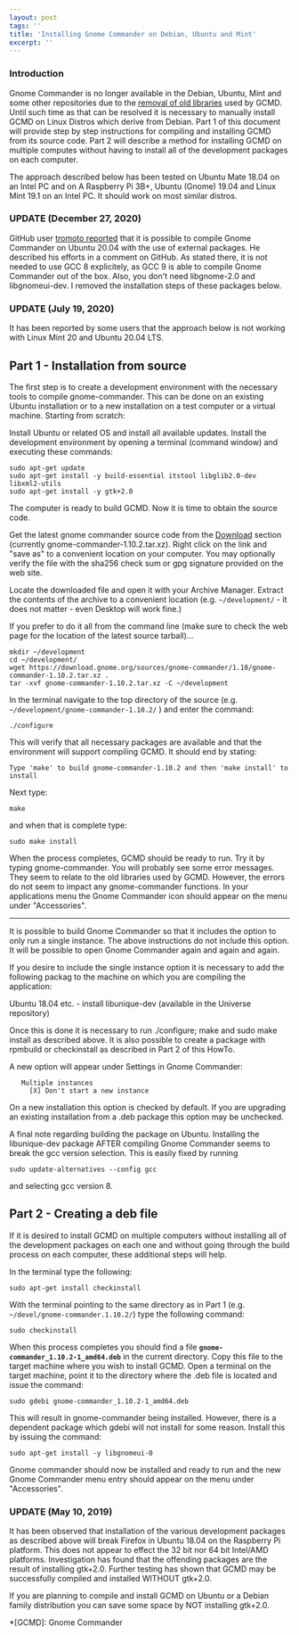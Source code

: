 ```yaml
---
layout: post
tags: ''
title: 'Installing Gnome Commander on Debian, Ubuntu and Mint'
excerpt: ''
---
```


### Introduction

Gnome Commander is no longer available in the Debian, Ubuntu, Mint and
some other repositories due to the [removal of old libraries](https://bugs.debian.org/cgi-bin/bugreport.cgi?bug=912383) used by GCMD. Until
such time as that can be resolved it is necessary to manually install
GCMD on Linux Distros which derive from Debian. Part 1 of this document
will provide step by step instructions for compiling and installing GCMD
from its source code. Part 2 will describe a method for installing GCMD
on multiple computes without having to install all of the development
packages on each computer.

The approach described below has been tested on Ubuntu Mate 18.04 on an
Intel PC and on A Raspberry Pi 3B+, Ubuntu (Gnome) 19.04 and Linux Mint
19.1 on an Intel PC. It should work on most similar distros.

### UPDATE (December 27, 2020)

GitHub user [tromoto
reported](https://github.com/GNOME/gnome-commander/commit/70dbd38253aa538b4a4d4f7c56774115306d0c20#commitcomment-45449687)
that it is possible to compile Gnome Commander on Ubuntu 20.04 with the
use of external packages. He described his efforts in a comment on
GitHub. As stated there, it is not needed to use GCC 8 explicitely, as
GCC 9 is able to compile Gnome Commander out of the box. Also, you don't
need libgnome-2.0 and libgnomeui-dev. I removed the installation steps
of these packages below.

### UPDATE (July 19, 2020)

It has been reported by some users that the approach below is not
working with Linux Mint 20 and Ubuntu 20.04 LTS.

## Part 1 - Installation from source

The first step is to create a development environment with the necessary
tools to compile gnome-commander. This can be done on an existing Ubuntu
installation or to a new installation on a test computer or a virtual
machine. Starting from scratch:

Install Ubuntu or related OS and install all available updates. Install
the development environment by opening a terminal (command window) and
executing these commands:

```
sudo apt-get update
sudo apt-get install -y build-essential itstool libglib2.0-dev libxml2-utils
sudo apt-get install -y gtk+2.0 
```

The computer is ready to build GCMD. Now it is time to obtain the source
code.

Get the latest gnome commander source code from the
[Download](/download.html) section (currently
gnome-commander-1.10.2.tar.xz). Right click on the link and "save as" to
a convenient location on your computer. You may optionally verify the
file with the sha256 check sum or gpg signature provided on the web
site.

Locate the downloaded file and open it with your Archive Manager.
Extract the contents of the archive to a convenient location (e.g.
``` ~/development/ ``` - it does not matter - even Desktop will work fine.)

If you prefer to do it all from the command line (make sure to check the web page for the location of the latest source tarball)...

```
mkdir ~/development
cd ~/development/
wget https://download.gnome.org/sources/gnome-commander/1.10/gnome-commander-1.10.2.tar.xz .
tar -xvf gnome-commander-1.10.2.tar.xz -C ~/development
```

In the terminal navigate to the top directory of the source (e.g. ``` ~/development/gnome-commander-1.10.2/ ``` ) and enter the command:

```
./configure
```

This will verify that all necessary packages are available and that the
environment will support compiling GCMD. It should end by stating:

```
Type 'make' to build gnome-commander-1.10.2 and then 'make install' to install
```

Next type:

```
make
```

and when that is complete type:

```
sudo make install
```

When the process completes, GCMD should be ready to run. Try it by
typing gnome-commander. You will probably see some error messages. They
seem to relate to the old libraries used by GCMD. However, the errors do
not seem to impact any gnome-commander functions. In your applications
menu the Gnome Commander icon should appear on the menu under
"Accessories".

-----

It is possible to build Gnome Commander so that it includes the option
to only run a single instance. The above instructions do not include
this option. It will be possible to open Gnome Commander again and again
and again.

If you desire to include the single instance option it is necessary to
add the following packag to the machine on which you are compiling the
application:

Ubuntu 18.04 etc. - install libunique-dev (available in the Universe repository)

Once this is done it is necessary to run ./configure; make and sudo make
install as described above. It is also possible to create a package with
rpmbuild or checkinstall as described in Part 2 of this HowTo.

A new option will appear under Settings in Gnome Commander:

```
   Multiple instances
     [X] Don't start a new instance
```

On a new installation this option is checked by default. If you are
upgrading an existing installation from a .deb package this option may
be unchecked.

A final note regarding building the package on Ubuntu. Installing the
libunique-dev package AFTER compiling Gnome Commander seems to break the
gcc version selection. This is easily fixed by running

```
sudo update-alternatives --config gcc
```
and selecting gcc version 8.

## Part 2 - Creating a deb file

If it is desired to install GCMD on multiple computers without installing all of the development packages on each one and without going through the build process on each computer, these additional steps will help.

In the terminal type the following:

```
sudo apt-get install checkinstall
```

With the terminal pointing to the same directory as in Part 1 (e.g. ``` ~/devel/gnome-commander.1.10.2/ ```) type the following command:

```
sudo checkinstall
```

When this process completes you should find a file
**``` gnome-commander_1.10.2-1_amd64.deb ```** in the current directory. Copy
this file to the target machine where you wish to install GCMD. Open a
terminal on the target machine, point it to the directory where the .deb
file is located and issue the command:

```
sudo gdebi gnome-commander_1.10.2-1_amd64.deb
```

This will result in gnome-commander being installed. However, there is a
dependent package which gdebi will not install for some reason. Install
this by issuing the command:

```
sudo apt-get install -y libgnomeui-0
```

Gnome commander should now be installed and ready to run and the new
Gnome Commander menu entry should appear on the menu under
"Accessories".

### UPDATE (May 10, 2019)

It has been observed that installation of the various development
packages as described above will break Firefox in Ubuntu 18.04 on the
Raspberry Pi platform. This does not appear to effect the 32 bit nor 64
bit Intel/AMD platforms. Investigation has found that the offending
packages are the result of installing gtk+2.0. Further testing has shown
that GCMD may be successfully compiled and installed WITHOUT gtk+2.0.

If you are planning to compile and install GCMD on Ubuntu or a Debian
family distribution you can save some space by NOT installing gtk+2.0.

*[GCMD]: Gnome Commander

